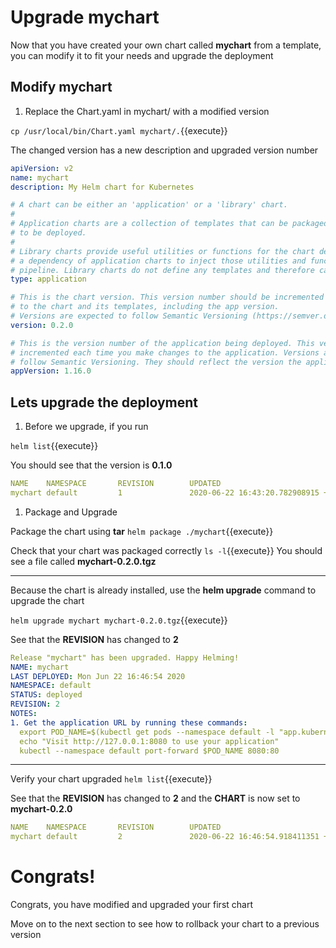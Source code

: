 # Upgrade mychart

Now that you have created your own chart called **mychart** from a template, you can modify it to fit your needs and upgrade the deployment


## Modify mychart

1. Replace the Chart.yaml in mychart/ with a modified version  

  `cp /usr/local/bin/Chart.yaml mychart/.`{{execute}}

  The changed version has a new description and upgraded version number
  ```yaml
  apiVersion: v2
  name: mychart
  description: My Helm chart for Kubernetes

  # A chart can be either an 'application' or a 'library' chart.
  #
  # Application charts are a collection of templates that can be packaged into versioned archives
  # to be deployed.
  #
  # Library charts provide useful utilities or functions for the chart developer. They're included as
  # a dependency of application charts to inject those utilities and functions into the rendering
  # pipeline. Library charts do not define any templates and therefore cannot be deployed.
  type: application

  # This is the chart version. This version number should be incremented each time you make changes
  # to the chart and its templates, including the app version.
  # Versions are expected to follow Semantic Versioning (https://semver.org/)
  version: 0.2.0

  # This is the version number of the application being deployed. This version number should be
  # incremented each time you make changes to the application. Versions are not expected to
  # follow Semantic Versioning. They should reflect the version the application is using.
  appVersion: 1.16.0
  ```

## Lets upgrade the deployment

1. Before we upgrade, if you run

  `helm list`{{execute}}

  You should see that the version is **0.1.0**

  ```yaml
  NAME    NAMESPACE       REVISION        UPDATED                                 STATUS          CHART           APP VERSION
  mychart default         1               2020-06-22 16:43:20.782908915 +0000 UTC deployed        mychart-0.1.0   1.16.0
  ```

1. Package and Upgrade

  Package the chart using **tar**
  `helm package ./mychart`{{execute}}

  Check that your chart was packaged correctly
  `ls -l`{{execute}}
  You should see a file called **mychart-0.2.0.tgz**

  ---

  Because the chart is already installed, use the **helm upgrade** command to upgrade the chart

  `helm upgrade mychart mychart-0.2.0.tgz`{{execute}}

  See that the **REVISION** has changed to **2**
  ```yaml
  Release "mychart" has been upgraded. Happy Helming!
  NAME: mychart
  LAST DEPLOYED: Mon Jun 22 16:46:54 2020
  NAMESPACE: default
  STATUS: deployed
  REVISION: 2
  NOTES:
  1. Get the application URL by running these commands:
    export POD_NAME=$(kubectl get pods --namespace default -l "app.kubernetes.io/name=mychart,app.kubernetes.io/instance=mychart" -o jsonpath="{.items[0].metadata.name}")
    echo "Visit http://127.0.0.1:8080 to use your application"
    kubectl --namespace default port-forward $POD_NAME 8080:80
  ```

  ---

  Verify your chart upgraded
  `helm list`{{execute}}

  See that the **REVISION** has changed to **2** and the **CHART** is now set to **mychart-0.2.0**
  ```yaml
  NAME    NAMESPACE       REVISION        UPDATED                                 STATUS          CHART           APP VERSION
  mychart default         2               2020-06-22 16:46:54.918411351 +0000 UTC deployed        mychart-0.2.0   1.16.0
  ```

# Congrats!

Congrats, you have modified and upgraded your first chart

Move on to the next section to see how to rollback your chart to a previous version

